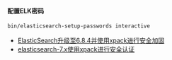 #### 配置ELK密码

```bash
bin/elasticsearch-setup-passwords interactive
```

- [ElasticSearch升级至6.8.4并使用xpack进行安全加固](https://blog.csdn.net/qq_37461349/article/details/103047795)
- [elasticsearch-7.x使用xpack进行安全认证](https://blog.csdn.net/qq_20143059/article/details/112992016)